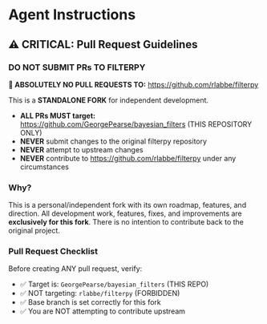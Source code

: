 # Agent Instructions

## ⚠️ CRITICAL: Pull Request Guidelines

### DO NOT SUBMIT PRs TO FILTERPY

**🚫 ABSOLUTELY NO PULL REQUESTS TO:** https://github.com/rlabbe/filterpy

This is a **STANDALONE FORK** for independent development.

- **ALL PRs MUST target:** https://github.com/GeorgePearse/bayesian_filters (THIS REPOSITORY ONLY)
- **NEVER** submit changes to the original filterpy repository
- **NEVER** attempt to upstream changes
- **NEVER** contribute to https://github.com/rlabbe/filterpy under any circumstances

### Why?

This is a personal/independent fork with its own roadmap, features, and direction. All development work, features, fixes, and improvements are **exclusively for this fork**. There is no intention to contribute back to the original project.

### Pull Request Checklist

Before creating ANY pull request, verify:
- ✅ Target is: `GeorgePearse/bayesian_filters` (THIS REPO)
- ✅ NOT targeting: `rlabbe/filterpy` (FORBIDDEN)
- ✅ Base branch is set correctly for this fork
- ✅ You are NOT attempting to contribute upstream
